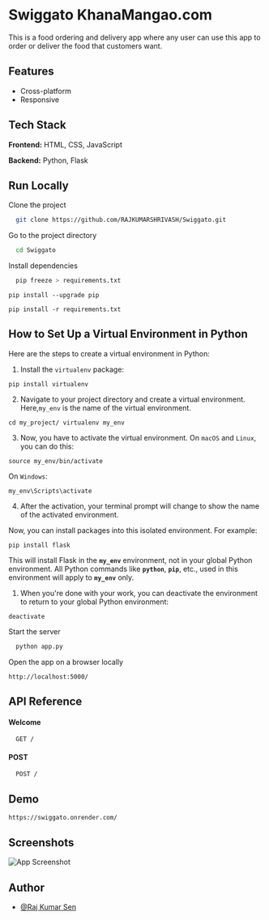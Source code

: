 # Swiggato KhanaMangao.com
This is a food ordering and delivery app where any user can use this app to order or deliver the food that customers want.

## Features

- Cross-platform
- Responsive

## Tech Stack

**Frontend:** HTML, CSS, JavaScript

**Backend:** Python, Flask

## Run Locally

Clone the project

```bash
  git clone https://github.com/RAJKUMARSHRIVASH/Swiggato.git
```

Go to the project directory

```bash
  cd Swiggato
```

Install dependencies

```bash
  pip freeze > requirements.txt
```
```
pip install --upgrade pip
```
```
pip install -r requirements.txt
```
## **How to Set Up a Virtual Environment in Python**

Here are the steps to create a virtual environment in Python:
1. Install the `virtualenv` package:
```
pip install virtualenv
```
2. Navigate to your project directory and create a virtual environment. Here,`my_env` is the name of the virtual environment.
```
cd my_project/ virtualenv my_env
```
3. Now, you have to activate the virtual environment. On `macOS` and `Linux`, you can do this:
```
source my_env/bin/activate
```
On `Windows`:
```
my_env\Scripts\activate
```
4. After the activation, your terminal prompt will change to show the name of the activated environment.

Now, you can install packages into this isolated environment. For example:
```
pip install flask
```
This will install Flask in the **`my_env`** environment, not in your global Python environment. All Python commands like **`python`**, **`pip`**, etc., used in this environment will apply to **`my_env`** only.

1. When you're done with your work, you can deactivate the environment to return to your global Python environment:
```
deactivate
```

Start the server

```bash
  python app.py
```

Open the app on a browser locally
```
http://localhost:5000/
```

## API Reference

#### Welcome 

```http
  GET /
```

#### POST

```http
  POST /
```

## Demo
```
https://swiggato.onrender.com/
```
## Screenshots

![App Screenshot](https://i.imgur.com/WRediW3.jpeg)

## Author

- [@Raj Kumar Sen](https://github.com/RAJKUMARSHRIVASH)

